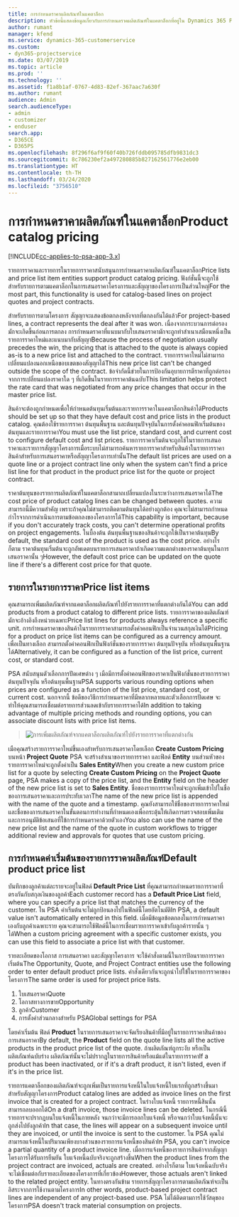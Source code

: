```yaml
---
title: การกำหนดราคาผลิตภัณฑ์ในแคตาล็อก
description: หัวข้อนี้แสดงข้อมูลเกี่ยวกับการกำหนดราคผลิตภัณฑ์ในแคตาล็อกที่อยู่ใน Dynamics 365 Project Service Automation (PSA)
author: rumant
manager: kfend
ms.service: dynamics-365-customerservice
ms.custom:
- dyn365-projectservice
ms.date: 03/07/2019
ms.topic: article
ms.prod: ''
ms.technology: ''
ms.assetid: f1a8b1af-0767-4d83-82ef-367aac7a630f
ms.author: rumant
audience: Admin
search.audienceType:
- admin
- customizer
- enduser
search.app:
- D365CE
- D365PS
ms.openlocfilehash: 8f296f6af9f60f40b726fddb095785dfb9831dc3
ms.sourcegitcommit: 8c786230ef2a497280885b827162561776e2eb00
ms.translationtype: HT
ms.contentlocale: th-TH
ms.lasthandoff: 03/24/2020
ms.locfileid: "3756510"
---
```

# <a name="product-catalog-pricing"></a><span data-ttu-id="932a7-103">การกำหนดราคาผลิตภัณฑ์ในแคตาล็อก</span><span class="sxs-lookup"><span data-stu-id="932a7-103">Product catalog pricing</span></span> 

[!INCLUDE[cc-applies-to-psa-app-3.x](../includes/cc-applies-to-psa-app-3x.md)]


<span data-ttu-id="932a7-104">รายการราคาและรายการในรายการราคาสนับสนุนการกำหนดราคาผลิตภัณฑ์ในแคตาล็อก</span><span class="sxs-lookup"><span data-stu-id="932a7-104">Price lists and price list item entities support product catalog pricing.</span></span> <span data-ttu-id="932a7-105">ฟังก์ชั่นนี้จะถูกใช้สำหรับรายการตามแคตาล็อกในการเสนอราคาโครงการและสัญญาของโครงการเป็นส่วนใหญ่</span><span class="sxs-lookup"><span data-stu-id="932a7-105">For the most part, this functionality is used for catalog-based lines on project quotes and project contracts.</span></span>

<span data-ttu-id="932a7-106">สำหรับรายการตามโครงการ สัญญาจะแสดงข้อตกลงหลังจากที่ตกลงกันได้แล้ว</span><span class="sxs-lookup"><span data-stu-id="932a7-106">For project-based lines, a contract represents the deal after it was won.</span></span> <span data-ttu-id="932a7-107">เนื่องจากกระบวนการต่อรองมักจะเกิดขึ้นก่อนการตกลง การกำหนดราคาที่แนบมากับใบเสนอราคามักจะถูกทำสำเนาเสมือนหนึ่งเป็นรายการราคาใหม่และแนบมากับสัญญา</span><span class="sxs-lookup"><span data-stu-id="932a7-107">Because the process of negotiation usually precedes the win, the pricing that is attached to the quote is always copied as-is to a new price list and attached to the contract.</span></span> <span data-ttu-id="932a7-108">รายการราคาใหม่ไม่สามารถเปลี่ยนแปลงนอกเหนือขอบเขตของสัญญาได้</span><span class="sxs-lookup"><span data-stu-id="932a7-108">This new price list can't be changed outside the scope of the contract.</span></span> <span data-ttu-id="932a7-109">ข้อจำกัดนี้ข่วยในการป้องกันอุบายการตีราคาที่ถูกต่อรองจากการเปลี่ยนแปลงราคาใด ๆ ที่เกิดขึ้นในรายการราคาต้นฉบับ</span><span class="sxs-lookup"><span data-stu-id="932a7-109">This limitation helps protect the rate card that was negotiated from any price changes that occur in the master price list.</span></span>

<span data-ttu-id="932a7-110">สินค้าจะต้องถูกกำหนดเพื่อให้กำหนดต้นทุนเริ่มต้นและรายการราคาในแคตาล็อกสินค้าได้</span><span class="sxs-lookup"><span data-stu-id="932a7-110">Products should be set up so that they have default cost and price lists in the product catalog.</span></span> <span data-ttu-id="932a7-111">คุณต้องใช้รายการราคา ต้นทุนพื้นฐาน และต้นทุนปัจจุบันในการตั้งค่าคอนฟิกเริ่มต้นของต้นทุนและรายการราคา</span><span class="sxs-lookup"><span data-stu-id="932a7-111">You must use the list price, standard cost, and current cost to configure default cost and list prices.</span></span> <span data-ttu-id="932a7-112">รายการราคาเริ่มต้นจะถูกใช้ในรายการเสนอราคาและรายการสัญญาโครงการเมื่อระบบไม่สามารถค้นหารายการราคาสำหรับสินค้าในรายการราคาสินค้าสำหรับการเสนอราคาหรือสัญญาโครงการเท่านั้น</span><span class="sxs-lookup"><span data-stu-id="932a7-112">The default list prices are used on a quote line or a project contract line only when the system can't find a price list line for that product in the product price list for the quote or project contract.</span></span>

<span data-ttu-id="932a7-113">ราคาต้นทุนของรายการผลิตภัณฑ์ในแคตาล็อกสามาถเปลี่ยนแปลงในระหว่างการเสนอราคาได้</span><span class="sxs-lookup"><span data-stu-id="932a7-113">The cost price of product catalog lines can be changed between quotes.</span></span> <span data-ttu-id="932a7-114">ความสามารถนี้มีความสำคัญ เพราะถ้าคุณไม่สามารถติดตามต้นทุนได้อย่างถูกต้อง คุณจะไม่สามารถกำหนดกำไรจากการดำเนินการตามข้อตกลงของโครงการได้</span><span class="sxs-lookup"><span data-stu-id="932a7-114">This capability is important, because if you don't accurately track costs, you can't determine operational profits on project engagements.</span></span> <span data-ttu-id="932a7-115">ในบื้องต้น ต้นทุนพื้นฐานของสินค้าจะถูกใช้เป็นราคาต้นทุน</span><span class="sxs-lookup"><span data-stu-id="932a7-115">By default, the standard cost of the product is used as the cost price.</span></span> <span data-ttu-id="932a7-116">อย่างไรก็ตาม ราคาต้นทุนเริ่มต้นจะถูกอัพเดตบนรายการเสนอราคาถ้าเกิดความแตกต่างของราคาต้นทุนในการเสนอราคานั้น ๆ</span><span class="sxs-lookup"><span data-stu-id="932a7-116">However, the default cost price can be updated on the quote line if there's a different cost price for that quote.</span></span>

## <a name="price-list-items"></a><span data-ttu-id="932a7-117">รายการในรายการราคา</span><span class="sxs-lookup"><span data-stu-id="932a7-117">Price list items</span></span>

<span data-ttu-id="932a7-118">คุณสามารถเพิ่มผลิตภัณฑ์จากแคตาล็อกผลิตภัณฑ์ไปยังรายการราคาที่แตกต่างกันได้</span><span class="sxs-lookup"><span data-stu-id="932a7-118">You can add products from a product catalog to different price lists.</span></span> <span data-ttu-id="932a7-119">รายการราคาของผลิตภัณฑ์มักจะอ้างอิงถึงหน่วยเฉพาะ</span><span class="sxs-lookup"><span data-stu-id="932a7-119">Price list lines for products always reference a specific unit.</span></span> <span data-ttu-id="932a7-120">การกำหนดราคาของสินค้าในรายการราคาสามารถตั้งค่าคอนฟิกเป็นจำนวนสกุลเงินได้</span><span class="sxs-lookup"><span data-stu-id="932a7-120">Pricing for a product on price list items can be configured as a currency amount.</span></span> <span data-ttu-id="932a7-121">เพื่อเป็นทางเลือก สามารถตั้งค่าคอนฟิกเป็นฟังก์ชั่นของรายการราคา ต้นทุนปัจจุบัน หรือต้นทุนพื้นฐานได้</span><span class="sxs-lookup"><span data-stu-id="932a7-121">Alternatively, it can be configured as a function of the list price, current cost, or standard cost.</span></span>

<span data-ttu-id="932a7-122">PSA สนับสนุนตัวเลือกการปัดเศษต่าง ๆ เมือมีการตั้งค่าคอนฟิกของราคาเป็นฟังก์ชั่นของรายการราคา ต้นทุนปัจจุบัน หรือต้นทุนพื้นฐาน</span><span class="sxs-lookup"><span data-stu-id="932a7-122">PSA supports various rounding options when prices are configured as a function of the list price, standard cost, or current cost.</span></span> <span data-ttu-id="932a7-123">นอกจากนี้ ข้อดีของวิธีการกำหนดราคาที่มีหลากหลายและตัวเลือกการปัดเศษ จะทำให้คุณสามารถเชื่อมต่อรายการส่วนลดเข้ากับรายการราคาได้</span><span class="sxs-lookup"><span data-stu-id="932a7-123">In addition to taking advantage of multiple pricing methods and rounding options, you can associate discount lists with price list items.</span></span> 

> ![การเพิ่มผลิตภัณฑ์จากแคตาล็อกผลิตภัณฑ์ไปยังรายการราคาที่แตกต่างกัน](media/basic-guide-16.png)

<span data-ttu-id="932a7-125">เมือคุณสร้างรายการราคาใหม่ขึ้นเองสำหรับการเสนอราคาโดยเลือก **Create Custom Pricing** บนหน้า **Project Quote** PSA จะสร้างสำเนาของรายการราคา และฟิลด์ **Entity** บนส่วนหัวของรายการราคาใหม่จะถูกตั้งค่าเป็น **Sales Entity**</span><span class="sxs-lookup"><span data-stu-id="932a7-125">When you create a new custom price list for a quote by selecting **Create Custom Pricing** on the **Project Quote** page, PSA makes a copy of the price list, and the **Entity** field on the header of the new price list is set to **Sales Entity**.</span></span> <span data-ttu-id="932a7-126">ชื่อของรายการราคาใหม่จะถูกเพิ่มเข้าไปในชื่อของการเสนอราคาและการประทับเวลา</span><span class="sxs-lookup"><span data-stu-id="932a7-126">The name of the new price list is appended with the name of the quote and a timestamp.</span></span> <span data-ttu-id="932a7-127">คุณยังสามารถใช้ชื่อของรายการราคาใหม่และชื่อของการเสนอราคาในขั้นตอนการทำงานที่กำหนดเองเพื่อกระตุ้นให้เกิดการตรวจสอบเพิ่มเติมและการอนุมัติข้อเสนอที่ใข้การกำหนดราคาด้วยตัวเอง</span><span class="sxs-lookup"><span data-stu-id="932a7-127">You also can use the name of the new price list and the name of the quote in custom workflows to trigger additional review and approvals for quotes that use custom pricing.</span></span>

 
## <a name="default-product-price-list"></a><span data-ttu-id="932a7-128">การกำหนดค่าเริ่มต้นของรายการราคาผลิตภัณฑ์</span><span class="sxs-lookup"><span data-stu-id="932a7-128">Default product price list</span></span>
<span data-ttu-id="932a7-129">บันทึกของลูกค้าแต่ละรายจะอยู่ในฟิลด์ **Default Price List** ที่คุณสามารถกำหนดรายการราคาที่ตรงกันกับสกุลเงินของลูกค้า</span><span class="sxs-lookup"><span data-stu-id="932a7-129">Each customer record has a **Default Price List** field, where you can specify a price list that matches the currency of the customer.</span></span> <span data-ttu-id="932a7-130">ใน PSA ค่าเริ่มต้นจะไม่ถูกป้อนลงไปในฟิลด์นี้โดยอัตโนมัติ</span><span class="sxs-lookup"><span data-stu-id="932a7-130">In PSA, a default value isn't automatically entered in this field.</span></span> <span data-ttu-id="932a7-131">เมื่อมีข้อมูลข้อตกลงในการกำหนดราคาเองกับลูกค้าเฉพาะราย คุณจะสามารถใช้ฟิลด์นี้ในการเชื่อมรายการราคาเข้ากับลูกค้ารายนั้น ๆ ได้</span><span class="sxs-lookup"><span data-stu-id="932a7-131">When a custom pricing agreement with a specific customer exists, you can use this field to associate a price list with that customer.</span></span>

<span data-ttu-id="932a7-132">รายละเอียดของโอกาส การเสนอราคา และสัญญาโครงการ จะใช้คำสั่งตามนี้ในการป้อนรายการราคาเริ่มต้น</span><span class="sxs-lookup"><span data-stu-id="932a7-132">The Opportunity, Quote, and Project Contract entities use the following order to enter default product price lists.</span></span> <span data-ttu-id="932a7-133">คำสั่งเดียวกันจะถูกนำไปใข้ในรายการราคาของโครงการ</span><span class="sxs-lookup"><span data-stu-id="932a7-133">The same order is used for project price lists.</span></span>

1.  <span data-ttu-id="932a7-134">ใบเสนอราคา</span><span class="sxs-lookup"><span data-stu-id="932a7-134">Quote</span></span>
2.  <span data-ttu-id="932a7-135">โอกาสทางการขาย</span><span class="sxs-lookup"><span data-stu-id="932a7-135">Opportunity</span></span>
3.  <span data-ttu-id="932a7-136">ลูกค้า</span><span class="sxs-lookup"><span data-stu-id="932a7-136">Customer</span></span>
4.  <span data-ttu-id="932a7-137">การตั้งค่าส่วนกลางสำหรับ PSA</span><span class="sxs-lookup"><span data-stu-id="932a7-137">Global settings for PSA</span></span>

<span data-ttu-id="932a7-138">โดยค่าเริ่มต้น ฟิลด์ **Product** ในรายการเสนอราคาจะจัดเรียงสินค้าที่มีอยู่ในรายการราคาสินค้าของการเสนอราคา</span><span class="sxs-lookup"><span data-stu-id="932a7-138">By default, the **Product** field on the quote line lists all the active products in the product price list of the quote.</span></span> <span data-ttu-id="932a7-139">ถ้าผลิตภัณฑ์ถูกระงับ หรือเป็นผลิตภัณฑ์ฉบับร่าง ผลิตภัณฑ์นั้นจะไม่ปรากฎในรายการสินค้าหรือแม้แต่ในรายการราคา</span><span class="sxs-lookup"><span data-stu-id="932a7-139">If a product has been inactivated, or if it's a draft product, it isn't listed, even if it's in the price list.</span></span> 

<span data-ttu-id="932a7-140">รายการแคตาล็อกของผลิตภัณฑ์จะถูกเพิ่มเป็นรายการแจ้งหนี้ในใบแจ้งหนี้ใบแรกที่ถูกสร้างขึ้นมาสำหรับสัญญาโครงการ</span><span class="sxs-lookup"><span data-stu-id="932a7-140">Product catalog lines are added as invoice lines on the first invoice that is created for a project contract.</span></span> <span data-ttu-id="932a7-141">ในร่างใบแจ้งหนี้ รายการหนี้สินนั้นสามารถลบออกได้</span><span class="sxs-lookup"><span data-stu-id="932a7-141">On a draft invoice, those invoice lines can be deleted.</span></span> <span data-ttu-id="932a7-142">ในกรณีนี้ รายการจะปรากฎบนใบแจ้งหนี้ในภายหลัง จนกว่าจะมีการออกใบแจ้งหนี้ หรือจนกว่าใบแจ้งหนี้นั้นจะถูกส่งไปยังลูกค้า</span><span class="sxs-lookup"><span data-stu-id="932a7-142">In that case, the lines will appear on a subsequent invoice until they are invoiced, or until the invoice is sent to the customer.</span></span> <span data-ttu-id="932a7-143">ใน PSA คุณไม่สามารถแจ้งหนี้ในปริมาณเพียงบางส่วนของรายการแจ้งหนี้ของสินค้า</span><span class="sxs-lookup"><span data-stu-id="932a7-143">In PSA, you can't invoice a partial quantity of a product invoice line.</span></span> <span data-ttu-id="932a7-144">เมื่อการแจ้งหนี้ของรายการสินค้าจากสัญญาโครงการได้รับการยืนยัน ใบแจ้งหนี้ฉบับจริงจะถูกสร้างขึ้น</span><span class="sxs-lookup"><span data-stu-id="932a7-144">When the product lines from the project contract are invoiced, actuals are created.</span></span> <span data-ttu-id="932a7-145">อย่างไรก็ตาม ใบแจ้งหนี้ฉบับจริงจะไม่เชื่อมต่อกับรายละเอียดของโครงการที่เกี่ยวข้อง</span><span class="sxs-lookup"><span data-stu-id="932a7-145">However, those actuals aren't linked to the related project entity.</span></span> <span data-ttu-id="932a7-146">ในทางตรงกันข้าม รายการสัญญาโครงการตามผลิตภัณฑ์จะเป็นอิสระจากการใช้งานตามโครงการ</span><span class="sxs-lookup"><span data-stu-id="932a7-146">In other words, product-based project contract lines are independent of any project-based use.</span></span> <span data-ttu-id="932a7-147">PSA ไม่ได้ติดตามการใช้วัสดุของโครงการ</span><span class="sxs-lookup"><span data-stu-id="932a7-147">PSA doesn't track material consumption on projects.</span></span>
